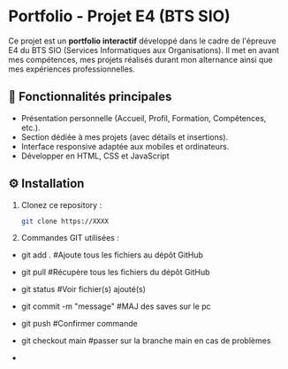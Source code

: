# Portfolio - Projet E4 (BTS SIO)

Ce projet est un **portfolio interactif** développé dans le cadre de l'épreuve E4 du BTS SIO (Services Informatiques aux Organisations). Il met en avant mes compétences, mes projets réalisés durant mon alternance ainsi que mes expériences professionnelles.

## 🚀 Fonctionnalités principales

- Présentation personnelle (Accueil, Profil, Formation, Compétences, etc.).
- Section dédiée à mes projets (avec détails et insertions).
- Interface responsive adaptée aux mobiles et ordinateurs.
- Développer en HTML, CSS et JavaScript

## ⚙️ Installation

1. Clonez ce repository :
   ```bash
   git clone https://XXXX

2. Commandes GIT utilisées :

- git add .                 #Ajoute tous les fichiers au dépôt GitHub

- git pull                  #Récupère tous les fichiers du dépôt GitHub

- git status                #Voir fichier(s) ajouté(s)

- git commit -m "message"   #MAJ des saves sur le pc

- git push                  #Confirmer commande

- git checkout main         #passer sur la branche main en cas de problèmes


-  <!-- =========================================================
-  * Portfolio by
-  *   _           _    _                              ___    
-  *  /_\   _ __  | |_ | |__    ___   _ __   _   _    / _ \   
-  * //_\\ | '_ \ | __|| '_ \  / _ \ | '_ \ | | | |  / /_)/   
-  */  _  \| | | || |_ | | | || (_) || | | || |_| | / ___/  _ 
-  *\_/ \_/|_| |_| \__||_| |_| \___/ |_| |_| \__, | \/     (_)
-  *                                         |___/            
-  ============================================================ -->
